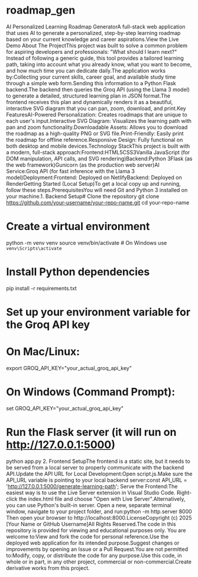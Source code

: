 # roadmap_gen
AI Personalized Learning Roadmap GeneratorA full-stack web application that uses AI to generate a personalized, step-by-step learning roadmap based on your current knowledge and career aspirations.View the Live Demo About The ProjectThis project was built to solve a common problem for aspiring developers and professionals: "What should I learn next?" Instead of following a generic guide, this tool provides a tailored learning path, taking into account what you already know, what you want to become, and how much time you can dedicate daily.The application works by:Collecting your current skills, career goal, and available study time through a simple web form.Sending this information to a Python Flask backend.The backend then queries the Groq API (using the Llama 3 model) to generate a detailed, structured learning plan in JSON format.The frontend receives this plan and dynamically renders it as a beautiful, interactive SVG diagram that you can pan, zoom, download, and print.Key FeaturesAI-Powered Personalization: Creates roadmaps that are unique to each user's input.Interactive SVG Diagram: Visualizes the learning path with pan and zoom functionality.Downloadable Assets: Allows you to download the roadmap as a high-quality PNG or SVG file.Print-Friendly: Easily print the roadmap for offline reference.Responsive Design: Fully functional on both desktop and mobile devices.Technology StackThis project is built with a modern, full-stack approach:Frontend:HTML5CSS3Vanilla JavaScript (for DOM manipulation, API calls, and SVG rendering)Backend:Python 3Flask (as the web framework)Gunicorn (as the production web server)AI Service:Groq API (for fast inference with the Llama 3 model)Deployment:Frontend: Deployed on NetlifyBackend: Deployed on RenderGetting Started (Local Setup)To get a local copy up and running, follow these steps.PrerequisitesYou will need Git and Python 3 installed on your machine.1. Backend Setup# Clone the repository
git clone https://github.com/your-username/your-repo-name.git
cd your-repo-name

# Create a virtual environment
python -m venv venv
source venv/bin/activate  # On Windows use `venv\Scripts\activate`

# Install Python dependencies
pip install -r requirements.txt

# Set up your environment variable for the Groq API key
# On Mac/Linux:
export GROQ_API_KEY="your_actual_groq_api_key"
# On Windows (Command Prompt):
set GROQ_API_KEY="your_actual_groq_api_key"

# Run the Flask server (it will run on http://127.0.0.1:5000)
python app.py
2. Frontend SetupThe frontend is a static site, but it needs to be served from a local server to properly communicate with the backend API.Update the API URL for Local Development:Open script.js.Make sure the API_URL variable is pointing to your local backend server:const API_URL = 'http://127.0.0.1:5000/generate-learning-path';
Serve the Frontend:The easiest way is to use the Live Server extension in Visual Studio Code. Right-click the index.html file and choose "Open with Live Server".Alternatively, you can use Python's built-in server. Open a new, separate terminal window, navigate to your project folder, and run:python -m http.server 8000
Then open your browser to http://localhost:8000.LicenseCopyright (c) 2025 [Your Name or GitHub Username]All Rights Reserved.The code in this repository is provided for viewing and educational purposes only. You are welcome to:View and fork the code for personal reference.Use the deployed web application for its intended purpose.Suggest changes or improvements by opening an Issue or a Pull Request.You are not permitted to:Modify, copy, or distribute the code for any purpose.Use this code, in whole or in part, in any other project, commercial or non-commercial.Create derivative works from this project.
